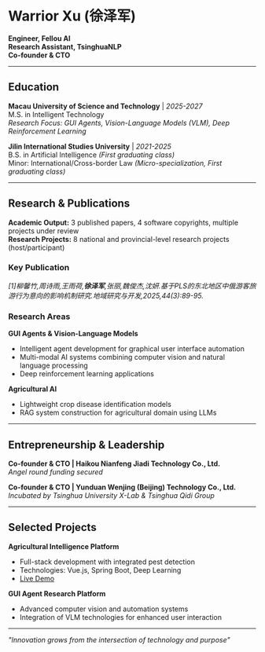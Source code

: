 # Warrior Xu (徐泽军)

**Engineer, Fellou AI**  
**Research Assistant, TsinghuaNLP**  
**Co-founder & CTO**

---

## Education

**Macau University of Science and Technology** | *2025-2027*  
M.S. in Intelligent Technology  
*Research Focus: GUI Agents, Vision-Language Models (VLM), Deep Reinforcement Learning*

**Jilin International Studies University** | *2021-2025*  
B.S. in Artificial Intelligence *(First graduating class)*  
Minor: International/Cross-border Law *(Micro-specialization, First graduating class)*

---

## Research & Publications

**Academic Output:** 3 published papers, 4 software copyrights, multiple projects under review  
**Research Projects:** 8 national and provincial-level research projects (host/participant)

### Key Publication

*[1]柳馨竹,周诗雨,王雨荷,**徐泽军**,张丽,魏俊杰,沈妍.基于PLS的东北地区中俄游客旅游行为意向的影响机制研究.地域研究与开发,2025,44(3):89-95.*

### Research Areas

**GUI Agents & Vision-Language Models**
- Intelligent agent development for graphical user interface automation
- Multi-modal AI systems combining computer vision and natural language processing
- Deep reinforcement learning applications

**Agricultural AI**
- Lightweight crop disease identification models
- RAG system construction for agricultural domain using LLMs

---

## Entrepreneurship & Leadership

**Co-founder & CTO | Haikou Nianfeng Jiadi Technology Co., Ltd.**  
*Angel round funding secured*

**Co-founder & CTO | Yunduan Wenjing (Beijing) Technology Co., Ltd.**  
*Incubated by Tsinghua University X-Lab & Tsinghua Qidi Group*

---

## Selected Projects

**Agricultural Intelligence Platform**
- Full-stack development with integrated pest detection
- Technologies: Vue.js, Spring Boot, Deep Learning
- [Live Demo](http://39.105.41.96/login)

**GUI Agent Research Platform**
- Advanced computer vision and automation systems
- Integration of VLM technologies for enhanced user interaction

---

*"Innovation grows from the intersection of technology and purpose"*
